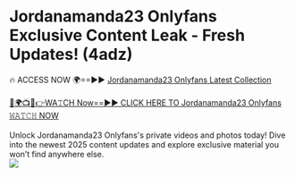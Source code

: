 # Jordanamanda23 Onlyfans Exclusive Content Leak - Fresh Updates! (4adz)

🔥 ACCESS NOW 🌍==►► <a href="https://tinyurl.com/kvy9nzfs" rel="nofollow">Jordanamanda23 Onlyfans Latest Collection</a>
<br><br>
[🔴🌍📺📱👉WA𝚃CH Now==►► CLICK HERE TO Jordanamanda23 Onlyfans 𝚆𝙰𝚃𝙲𝙷 NOW](https://tinyurl.com/kvy9nzfs)
<br><br>
Unlock Jordanamanda23 Onlyfans's private videos and photos today! Dive into the newest 2025 content updates and explore exclusive material you won’t find anywhere else.
<br>
<a href="https://tinyurl.com/kvy9nzfs" rel="nofollow" data-target="animated-image.originalLink"><img src="https://camo.githubusercontent.com/8a4f000d20f83aca3bf7ec5f350d767afa0574a8a352519fd8cfa583a6f93a33/68747470733a2f2f692e696d6775722e636f6d2f644a486b345a712e676966" data-canonical-src="https://i.imgur.com/dJHk4Zq.gif" style="max-width: 100%; display: inline-block;" data-target="animated-image.originalImage"></a>
<br>
